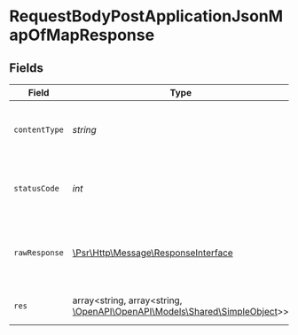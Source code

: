 # RequestBodyPostApplicationJsonMapOfMapResponse


## Fields

| Field                                                                                                            | Type                                                                                                             | Required                                                                                                         | Description                                                                                                      | Example                                                                                                          |
| ---------------------------------------------------------------------------------------------------------------- | ---------------------------------------------------------------------------------------------------------------- | ---------------------------------------------------------------------------------------------------------------- | ---------------------------------------------------------------------------------------------------------------- | ---------------------------------------------------------------------------------------------------------------- |
| `contentType`                                                                                                    | *string*                                                                                                         | :heavy_check_mark:                                                                                               | HTTP response content type for this operation                                                                    |                                                                                                                  |
| `statusCode`                                                                                                     | *int*                                                                                                            | :heavy_check_mark:                                                                                               | HTTP response status code for this operation                                                                     |                                                                                                                  |
| `rawResponse`                                                                                                    | [\Psr\Http\Message\ResponseInterface](https://www.php-fig.org/psr/psr-7/#33-psrhttpmessageresponseinterface)     | :heavy_check_mark:                                                                                               | Raw HTTP response; suitable for custom response parsing                                                          |                                                                                                                  |
| `res`                                                                                                            | array<string, array<string, [\OpenAPI\OpenAPI\Models\Shared\SimpleObject](../../Models/Shared/SimpleObject.md)>> | :heavy_minus_sign:                                                                                               | OK                                                                                                               | {"mapElem1":{"subMapElem1":"...","subMapElem2":"..."},"mapElem2":{"subMapElem1":"...","subMapElem2":"..."}}      |